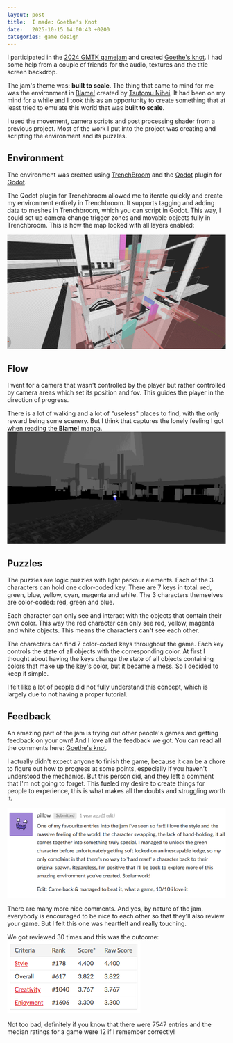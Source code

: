 ```yaml
---
layout: post
title:  I made: Goethe's Knot
date:   2025-10-15 14:00:43 +0200
categories: game design 
---
```


I participated in the [2024 GMTK gamejam](https://itch.io/jam/gmtk-2024) and created [Goethe's knot](https://itch.io/jam/gmtk-2024/rate/2907683). I had some help from a couple of friends for the audio, textures and the title screen backdrop.

The jam's theme was: **built to scale**. The thing that came to mind for me was the environment in [Blame!](https://en.wikipedia.org/wiki/Blame!) created by [Tsutomu Nihei](https://en.wikipedia.org/wiki/Tsutomu_Nihei). It had been on my mind for a while and I took this as an opportunity to create something that at least tried to emulate this world that was **built to scale**.

I used the movement, camera scripts and post processing shader from a previous project. Most of the work I put into the project was creating and scripting the environment and its puzzles.

## Environment

The environment was created using [TrenchBroom](https://github.com/TrenchBroom/TrenchBroom) and the [Qodot](https://github.com/QodotPlugin/Qodot/tree/main) plugin for [Godot](https://godotengine.org/).

The Qodot plugin for Trenchbroom allowed me to iterate quickly and create my environment entirely in Trenchbroom. It supports tagging and adding data to meshes in Trenchbroom, which you can script in Godot. This way, I could set up camera change trigger zones and movable objects fully in Trenchbroom. This is how the map looked with all layers enabled:

![Trenchbroom Map](/assets/GoetheBroom.png)

## Flow

I went for a camera that wasn't controlled by the player but rather controlled by camera areas which set its position and fov. This guides the player in the direction of progress.

There is a lot of walking and a lot of "useless" places to find, with the only reward being some scenery. But I think that captures the lonely feeling I got when reading the **Blame!** manga. ![Scenery](/assets/scenery.png)

## Puzzles

The puzzles are logic puzzles with light parkour elements. Each of the 3 characters can hold one color-coded key. There are 7 keys in total: red, green, blue, yellow, cyan, magenta and white. The 3 characters themselves are color-coded: red, green and blue.

Each character can only see and interact with the objects that contain their own color. This way the red character can only see red, yellow, magenta and white objects. This means the characters can't see each other.

The characters can find 7 color-coded keys throughout the game. Each key controls the state of all objects with the corresponding color. At first I thought about having the keys change the state of all objects containing colors that make up the key's color, but it became a mess. So I decided to keep it simple.

I felt like a lot of people did not fully understand this concept, which is largely due to not having a proper tutorial.

## Feedback

An amazing part of the jam is trying out other people's games and getting feedback on your own! And I love all the feedback we got. You can read all the comments here: [Goethe's knot](https://itch.io/jam/gmtk-2024/rate/2907683).

I actually didn't expect anyone to finish the game, because it can be a chore to figure out how to progress at some points, especially if you haven't understood the mechanics. But this person did, and they left a comment that I'm not going to forget. This fueled my desire to create things for people to experience, this is what makes all the doubts and struggling worth it.

![Feedback00](/assets/GoetheFeedback00.png)

There are many more nice comments. And yes, by nature of the jam, everybody is encouraged to be nice to each other so that they'll also review your game. But I felt this one was heartfelt and really touching.

We got reviewed 30 times and this was the outcome:
![Example](/assets/rating.png)

Not too bad, definitely if you know that there were 7547 entries and the median ratings for a game were 12 if I remember correctly!
